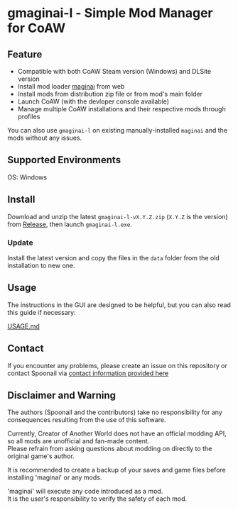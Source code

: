 # gmaginai-l - Simple Mod Manager for CoAW 

## Feature
- Compatible with both CoAW Steam version (Windows) and DLSite version
- Install mod loader [maginai](https://github.com/Spoonail-Iroiro/maginai) from web
- Install mods from distribution zip file or from mod's main folder
- Launch CoAW (with the devloper console available)
- Manage multiple CoAW installations and their respective mods through profiles

You can also use `gmaginai-l` on existing manually-installed `maginai` and the mods without any issues.

## Supported Environments
OS: Windows

## Install
Download and unzip the latest `gmaginai-l-vX.Y.Z.zip` (`X.Y.Z` is the version) from [Release](https://github.com/Spoonail-Iroiro/gmaginai-l/releases), then launch `gmaginai-l.exe`.

### Update
Install the latest version and copy the files in the `data` folder from the old installation to new one.

## Usage
The instructions in the GUI are designed to be helpful, but you can also read this guide if necessary:

[USAGE.md](docs/USAGE.md)

## Contact
If you encounter any problems, please create an issue on this repository or contact Spoonail via [contact information provided here](https://whiteblackspace.hatenablog.com/contact-coaw)

## Disclaimer and Warning
The authors (Spoonail and the contributors) take no responsibility for any consequences resulting from the use of this software.

Currently, Creator of Another World does not have an official modding API, so all mods are unofficial and fan-made content.  
Please refrain from asking questions about modding on directly to the original game's author.
    
It is recommended to create a backup of your saves and game files before installing 'maginai' or any mods.

'maginai' will execute any code introduced as a mod.  
It is the user's responsibility to verify the safety of each mod.


